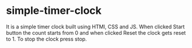 # simple-timer-clock
It is a simple timer clock built using HTMl, CSS and JS. When clicked Start button the count starts from 0 and when clicked Reset the clock gets reset to 1. To stop the clock press stop.
